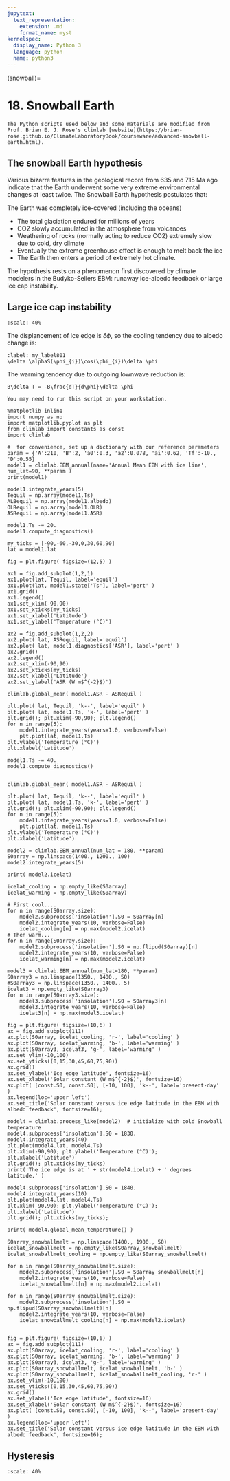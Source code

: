 ```yaml
---
jupytext:
  text_representation:
    extension: .md
    format_name: myst
kernelspec:
  display_name: Python 3
  language: python
  name: python3
---
```


(snowball)=

# 18. Snowball Earth

```{note}
The Python scripts used below and some materials are modified from Prof. Brian E. J. Rose's climlab [website](https://brian-rose.github.io/ClimateLaboratoryBook/courseware/advanced-snowball-earth.html).
```

## The snowball Earth hypothesis
Various bizarre features in the geological record from 635 and 715 Ma ago indicate that the Earth underwent some very extreme environmental changes at least twice. The Snowball Earth hypothesis postulates that:

The Earth was completely ice-covered (including the oceans)

- The total glaciation endured for millions of years
- CO2 slowly accumulated in the atmosphere from volcanoes
- Weathering of rocks (normally acting to reduce CO2) extremely slow due to cold, dry climate
- Eventually the extreme greenhouse effect is enough to melt back the ice
- The Earth then enters a period of extremely hot climate.
 
The hypothesis rests on a phenomenon first discovered by climate modelers in the Budyko-Sellers EBM: runaway ice-albedo feedback or large ice cap instability.

## Large ice cap instability

```{figure} /_static/lecture_specific/lecture1_figures/snowball_tmp111.png
:scale: 40%
```

The displancement of ice edge is $\delta \phi$, so the cooling tendency due to albedo change is:
```{math}
:label: my_label801
\delta \alphaS(\phi_{i})\cos(\phi_{i})\delta \phi
```

The warming tendency due to outgoing lownwave reduction is:
```{math}
B\delta T = -B\frac{dT}{d\phi}\delta \phi
```


```{note}
You may need to run this script on your workstation.
```


```{code-cell} ipython3
%matplotlib inline
import numpy as np
import matplotlib.pyplot as plt
from climlab import constants as const
import climlab

#  for convenience, set up a dictionary with our reference parameters
param = {'A':210, 'B':2, 'a0':0.3, 'a2':0.078, 'ai':0.62, 'Tf':-10., 'D':0.55}
model1 = climlab.EBM_annual(name='Annual Mean EBM with ice line', num_lat=90, **param )
print(model1)

model1.integrate_years(5)
Tequil = np.array(model1.Ts)
ALBequil = np.array(model1.albedo)
OLRequil = np.array(model1.OLR)
ASRequil = np.array(model1.ASR)

model1.Ts -= 20.
model1.compute_diagnostics()

my_ticks = [-90,-60,-30,0,30,60,90]
lat = model1.lat

fig = plt.figure( figsize=(12,5) )

ax1 = fig.add_subplot(1,2,1)
ax1.plot(lat, Tequil, label='equil')
ax1.plot(lat, model1.state['Ts'], label='pert' )
ax1.grid()
ax1.legend()
ax1.set_xlim(-90,90)
ax1.set_xticks(my_ticks)
ax1.set_xlabel('Latitude')
ax1.set_ylabel('Temperature (°C)')

ax2 = fig.add_subplot(1,2,2)
ax2.plot( lat, ASRequil, label='equil')
ax2.plot( lat, model1.diagnostics['ASR'], label='pert' )
ax2.grid()
ax2.legend()
ax2.set_xlim(-90,90)
ax2.set_xticks(my_ticks)
ax2.set_xlabel('Latitude')
ax2.set_ylabel('ASR (W m$^{-2}$)')

climlab.global_mean( model1.ASR - ASRequil )
```

```{code-cell} ipython3
plt.plot( lat, Tequil, 'k--', label='equil' )
plt.plot( lat, model1.Ts, 'k-', label='pert' )
plt.grid(); plt.xlim(-90,90); plt.legend()
for n in range(5):
    model1.integrate_years(years=1.0, verbose=False)
    plt.plot(lat, model1.Ts)
plt.ylabel('Temperature (°C)')
plt.xlabel('Latitude')
```

```{code-cell} ipython3
model1.Ts -= 40.
model1.compute_diagnostics()


climlab.global_mean( model1.ASR - ASRequil )

plt.plot( lat, Tequil, 'k--', label='equil' )
plt.plot( lat, model1.Ts, 'k-', label='pert' )
plt.grid(); plt.xlim(-90,90); plt.legend()
for n in range(5):
    model1.integrate_years(years=1.0, verbose=False)
    plt.plot(lat, model1.Ts)
plt.ylabel('Temperature (°C)')
plt.xlabel('Latitude')

```

```{code-cell} ipython3
model2 = climlab.EBM_annual(num_lat = 180, **param)
S0array = np.linspace(1400., 1200., 100)
model2.integrate_years(5)

print( model2.icelat)

icelat_cooling = np.empty_like(S0array)
icelat_warming = np.empty_like(S0array)

# First cool....
for n in range(S0array.size):
    model2.subprocess['insolation'].S0 = S0array[n]
    model2.integrate_years(10, verbose=False)
    icelat_cooling[n] = np.max(model2.icelat)
# Then warm...
for n in range(S0array.size):
    model2.subprocess['insolation'].S0 = np.flipud(S0array)[n]
    model2.integrate_years(10, verbose=False)
    icelat_warming[n] = np.max(model2.icelat)

model3 = climlab.EBM_annual(num_lat=180, **param)
S0array3 = np.linspace(1350., 1400., 50)
#S0array3 = np.linspace(1350., 1400., 5)
icelat3 = np.empty_like(S0array3)
for n in range(S0array3.size):
    model3.subprocess['insolation'].S0 = S0array3[n]
    model3.integrate_years(10, verbose=False)
    icelat3[n] = np.max(model3.icelat)

fig = plt.figure( figsize=(10,6) )
ax = fig.add_subplot(111)
ax.plot(S0array, icelat_cooling, 'r-', label='cooling' )
ax.plot(S0array, icelat_warming, 'b-', label='warming' )
ax.plot(S0array3, icelat3, 'g-', label='warming' )
ax.set_ylim(-10,100)
ax.set_yticks((0,15,30,45,60,75,90))
ax.grid()
ax.set_ylabel('Ice edge latitude', fontsize=16)
ax.set_xlabel('Solar constant (W m$^{-2}$)', fontsize=16)
ax.plot( [const.S0, const.S0], [-10, 100], 'k--', label='present-day' )
ax.legend(loc='upper left')
ax.set_title('Solar constant versus ice edge latitude in the EBM with albedo feedback', fontsize=16);
```

```{code-cell} ipython3
model4 = climlab.process_like(model2)  # initialize with cold Snowball temperature
model4.subprocess['insolation'].S0 = 1830.
model4.integrate_years(40)
plt.plot(model4.lat, model4.Ts)
plt.xlim(-90,90); plt.ylabel('Temperature (°C)'); plt.xlabel('Latitude')
plt.grid(); plt.xticks(my_ticks)
print('The ice edge is at ' + str(model4.icelat) + ' degrees latitude.' )

model4.subprocess['insolation'].S0 = 1840.
model4.integrate_years(10)
plt.plot(model4.lat, model4.Ts)
plt.xlim(-90,90); plt.ylabel('Temperature (°C)'); plt.xlabel('Latitude')
plt.grid(); plt.xticks(my_ticks);

print( model4.global_mean_temperature() )

S0array_snowballmelt = np.linspace(1400., 1900., 50)
icelat_snowballmelt = np.empty_like(S0array_snowballmelt)
icelat_snowballmelt_cooling = np.empty_like(S0array_snowballmelt)

for n in range(S0array_snowballmelt.size):
    model2.subprocess['insolation'].S0 = S0array_snowballmelt[n]
    model2.integrate_years(10, verbose=False)
    icelat_snowballmelt[n] = np.max(model2.icelat)

for n in range(S0array_snowballmelt.size):
    model2.subprocess['insolation'].S0 = np.flipud(S0array_snowballmelt)[n]
    model2.integrate_years(10, verbose=False)
    icelat_snowballmelt_cooling[n] = np.max(model2.icelat)


fig = plt.figure( figsize=(10,6) )
ax = fig.add_subplot(111)
ax.plot(S0array, icelat_cooling, 'r-', label='cooling' )
ax.plot(S0array, icelat_warming, 'b-', label='warming' )
ax.plot(S0array3, icelat3, 'g-', label='warming' )
ax.plot(S0array_snowballmelt, icelat_snowballmelt, 'b-' )
ax.plot(S0array_snowballmelt, icelat_snowballmelt_cooling, 'r-' )
ax.set_ylim(-10,100)
ax.set_yticks((0,15,30,45,60,75,90))
ax.grid()
ax.set_ylabel('Ice edge latitude', fontsize=16)
ax.set_xlabel('Solar constant (W m$^{-2}$)', fontsize=16)
ax.plot( [const.S0, const.S0], [-10, 100], 'k--', label='present-day' )
ax.legend(loc='upper left')
ax.set_title('Solar constant versus ice edge latitude in the EBM with albedo feedback', fontsize=16);

```

## Hysteresis

```{figure} /_static/lecture_specific/lecture1_figures/ball_snow_tmp1.jpg
:scale: 40%
```




